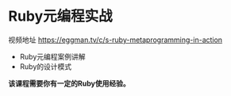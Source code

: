 # Ruby元编程实战

视频地址 https://eggman.tv/c/s-ruby-metaprogramming-in-action

- Ruby元编程案例讲解
- Ruby的设计模式

**该课程需要你有一定的Ruby使用经验。**

